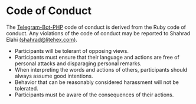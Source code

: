 # Code of Conduct

The [Telegram-Bot-PHP](https://github.com/telegram-bot-php/core) code of conduct is derived from the Ruby code of conduct. Any violations of the code of conduct may be reported to Shahrad Elahi [(shahrad@litehex.com)](mailto:shahrad@litehex.com).

- Participants will be tolerant of opposing views.
- Participants must ensure that their language and actions are free of personal attacks and disparaging personal remarks.
- When interpreting the words and actions of others, participants should always assume good intentions.
- Behavior that can be reasonably considered harassment will not be tolerated.
- Participants must be aware of the consequences of their actions.